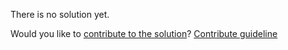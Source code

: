 
There is no solution yet.

Would you like to [contribute to the solution](https://github.com/BFEdev/BFE.dev-solutions/blob/main/quiz/if_en.md)? [Contribute guideline](https://github.com/BFEdev/BFE.dev-solutions#how-to-contribute)
